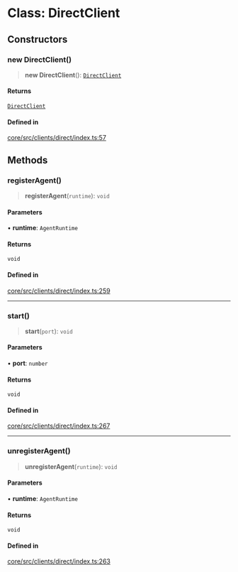 # Class: DirectClient

## Constructors

### new DirectClient()

> **new DirectClient**(): [`DirectClient`](DirectClient.md)

#### Returns

[`DirectClient`](DirectClient.md)

#### Defined in

[core/src/clients/direct/index.ts:57](https://github.com/ai16z/eliza/blob/d62ba1b3bd238d14ac669409dda20e8446e34da9/core/src/clients/direct/index.ts#L57)

## Methods

### registerAgent()

> **registerAgent**(`runtime`): `void`

#### Parameters

• **runtime**: `AgentRuntime`

#### Returns

`void`

#### Defined in

[core/src/clients/direct/index.ts:259](https://github.com/ai16z/eliza/blob/d62ba1b3bd238d14ac669409dda20e8446e34da9/core/src/clients/direct/index.ts#L259)

---

### start()

> **start**(`port`): `void`

#### Parameters

• **port**: `number`

#### Returns

`void`

#### Defined in

[core/src/clients/direct/index.ts:267](https://github.com/ai16z/eliza/blob/d62ba1b3bd238d14ac669409dda20e8446e34da9/core/src/clients/direct/index.ts#L267)

---

### unregisterAgent()

> **unregisterAgent**(`runtime`): `void`

#### Parameters

• **runtime**: `AgentRuntime`

#### Returns

`void`

#### Defined in

[core/src/clients/direct/index.ts:263](https://github.com/ai16z/eliza/blob/d62ba1b3bd238d14ac669409dda20e8446e34da9/core/src/clients/direct/index.ts#L263)
